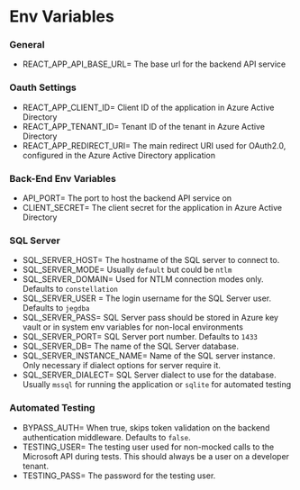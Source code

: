 # Env Variables
### General 
* REACT_APP_API_BASE_URL= The base url for the backend API service

### Oauth Settings
* REACT_APP_CLIENT_ID= Client ID of the application in Azure Active Directory
* REACT_APP_TENANT_ID= Tenant ID of the tenant in Azure Active Directory
* REACT_APP_REDIRECT_URI= The main redirect URI used for OAuth2.0, configured in the Azure Active Directory application

### Back-End Env Variables
* API_PORT= The port to host the backend API service on
* CLIENT_SECRET= The client secret for the application in Azure Active Directory

### SQL Server
* SQL_SERVER_HOST= The hostname of the SQL server to connect to.
* SQL_SERVER_MODE= Usually `default` but could be `ntlm`
* SQL_SERVER_DOMAIN= Used for NTLM connection modes only. Defaults to `constellation`
* SQL_SERVER_USER = The login username for the SQL Server user. Defaults to `jegdba`
* SQL_SERVER_PASS= SQL Server pass should be stored in Azure key vault or in system env variables for non-local environments
* SQL_SERVER_PORT= SQL Server port number. Defaults to `1433`
* SQL_SERVER_DB= The name of the SQL Server database. 
* SQL_SERVER_INSTANCE_NAME= Name of the SQL server instance. Only necessary if dialect options for server require it.
* SQL_SERVER_DIALECT= SQL Server dialect to use for the database. Usually `mssql` for running the application or `sqlite` for automated testing

### Automated Testing
* BYPASS_AUTH= When true, skips token validation on the backend authentication middleware. Defaults to `false`. 
* TESTING_USER= The testing user used for non-mocked calls to the Microsoft API during tests. This should always be a user on a developer tenant. 
* TESTING_PASS= The password for the testing user.
